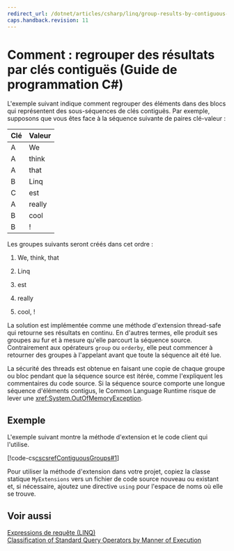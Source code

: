```yaml
---
redirect_url: /dotnet/articles/csharp/linq/group-results-by-contiguous-keys
caps.handback.revision: 11
---
```

# Comment&#160;: regrouper des r&#233;sultats par cl&#233;s contigu&#235;s (Guide de programmation&#160;C#)
L'exemple suivant indique comment regrouper des éléments dans des blocs qui représentent des sous\-séquences de clés contiguës.  Par exemple, supposons que vous êtes face à la séquence suivante de paires clé\-valeur :  
  
|Clé|Valeur|  
|---------|------------|  
|A|We|  
|A|think|  
|A|that|  
|B|Linq|  
|C|est|  
|A|really|  
|B|cool|  
|B|\!|  
  
 Les groupes suivants seront créés dans cet ordre :  
  
1.  We, think, that  
  
2.  Linq  
  
3.  est  
  
4.  really  
  
5.  cool, \!  
  
 La solution est implémentée comme une méthode d'extension thread\-safe qui retourne ses résultats en continu.  En d'autres termes, elle produit ses groupes au fur et à mesure qu'elle parcourt la séquence source.  Contrairement aux opérateurs `group` ou `orderby`, elle peut commencer à retourner des groupes à l'appelant avant que toute la séquence ait été lue.  
  
 La sécurité des threads est obtenue en faisant une copie de chaque groupe ou bloc pendant que la séquence source est itérée, comme l'expliquent les commentaires du code source.  Si la séquence source comporte une longue séquence d'éléments contigus, le Common Language Runtime risque de lever une <xref:System.OutOfMemoryException>.  
  
## Exemple  
 L'exemple suivant montre la méthode d'extension et le code client qui l'utilise.  
  
 [!code-cs[cscsrefContiguousGroups#1](../../../csharp/programming-guide/linq-query-expressions/codesnippet/CSharp/how-to-group-results-by-contiguous-keys_1.cs)]  
  
 Pour utiliser la méthode d'extension dans votre projet, copiez la classe statique `MyExtensions` vers un fichier de code source nouveau ou existant et, si nécessaire, ajoutez une directive `using` pour l'espace de noms où elle se trouve.  
  
## Voir aussi  
 [Expressions de requête \(LINQ\)](../../../csharp/programming-guide/linq-query-expressions/index.md)   
 [Classification of Standard Query Operators by Manner of Execution](../../../visual-basic/programming-guide/concepts/linq/classification-of-standard-query-operators-by-manner-of-execution.md)